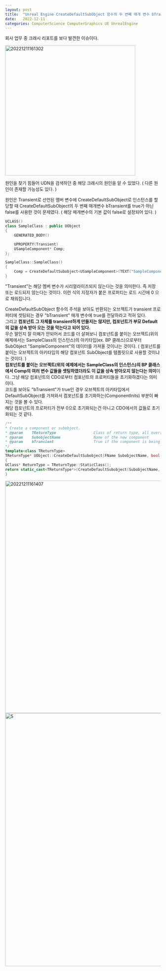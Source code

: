 ```yaml
---
layout: post
title:  "Unreal Engine CreateDefaultSubObject 함수의 두 번째 매개 변수 bTransient의 의미 ( FEventLoadNodeArray::GetAddedNodes 크래시 )"
date:   2022-12-11
categories: ComputerScience ComputerGraphics UE UnrealEngine
---            
```

                     
회사 업무 중 크래시 리포트를 보다 발견한 이슈이다.                   
                
<img width="421" alt="20221211161302" src="https://user-images.githubusercontent.com/33873804/206891051-f0a08f91-4727-4d1f-a0b7-8776155aa17e.png">              
           
원인을 찾기 힘들어 UDN을 검색하던 중 해당 크래시의 원인을 알 수 있었다. ( 다른 원인이 존재할 가능성도 있다. )           
                   
원인은 Transient로 선언된 멤버 변수에 CreateDefaultSubObject로 인스턴스를 할당할 때 CreateDefaultSubObject의 두 번째 매개변수 bTransient를 true가 아닌 false를 사용한 것이 문제였다. ( 해당 매개변수의 기본 값이 false로 설정되어 있다. )           

```cpp
UCLASS()
class SampleClass : public UObject
{
    GENERATED_BODY()

    UPROPERTY(Transient)
    USampleComponent* Comp;
};

SampleClass::SampleClass()
{
    Comp = CreateDefaultSubobject<USampleComponent>(TEXT("SampleComponent")); // 두 번째 매개변수를 기본 값인 falsr를 사용!
}

```
       
"Transient"는 해당 멤버 변수가 시리얼라이즈되지 않는다는 것을 의미한다. 즉 저장 또는 로드되지 않는다는 것이다. 이런 식의 지정자가 붙은 프로퍼티는 로드 시간에 0 으로 채워집니다.          
            
CreateDefaultSubObject 함수의 주석을 보아도 반환되는 오브젝트가 transient 프로퍼티에 셋팅되는 경우 "bTransient" 매개 변수에 true를 전달하라고 적혀 있다.                       
그리고 **컴포넌트 그 자체를 transient하게 만들지는 않지만, 컴포넌트가 부모 Default의 값을 상속 받아 오는 것을 막는다고 되어 있다.**         
무슨 말인지 잘 이해가 안되어서 코드를 더 살펴보니 컴포넌트를 붙이는 오브젝트(위의 예제에서는 SampleClass의 인스턴스)의 아키타입(ex. BP 클래스)으로부터 SubObject "SampleComponent"의 데이터를 가져올 것이냐는 것이다. ( 컴포넌트를 붙이는 오브젝트의 아키타입의 해당 컴포넌트 SubObject를 템플릿으로 사용할 것이냐는 것이다. )         
**컴포넌트를 붙이는 오브젝트(위의 예제에서는 SampleClass의 인스턴스)의 BP 클래스에서 Comp의 여러 변수 값들을 셋팅하였더라도 이 값을 상속 받아오지 않는다는 의미**이다. 그냥 해당 컴포넌트의 CDO로부터 컴포넌트의 프로퍼티들을 초기화하겠다는 의미이다.               
코드를 보아도 "bTransient"가 true인 경우 오브젝트의 아키타입에서 DefaultSubObject를 가져와서 컴포넌트를 초기화하는(ComponentInits) 부분이 빠지는 것을 볼 수 있다.          
해당 컴포넌트의 프로퍼티가 전부 0으로 초기화되는건 아니고 CDO에서의 값들로 초기화되는 것 같다.                          
            
```cpp
/**
* Create a component or subobject.
* @param	TReturnType					Class of return type, all overrides must be of this type
* @param	SubobjectName				Name of the new component
* @param	bTransient					True if the component is being assigned to a transient property. This does not make the component itself transient, but does stop it from inheriting parent defaults
*/
template<class TReturnType>
TReturnType* UObject::CreateDefaultSubobject(FName SubobjectName, bool bTransient = false)
{
UClass* ReturnType = TReturnType::StaticClass();
return static_cast<TReturnType*>(CreateDefaultSubobject(SubobjectName, ReturnType, ReturnType, /*bIsRequired =*/ true, bTransient));
}
```

<img width="752" alt="20221211161407" src="https://user-images.githubusercontent.com/33873804/206891048-5c273738-715a-4e9f-8033-151ecf82578c.png">                             
<img width="819" alt="5" src="https://user-images.githubusercontent.com/33873804/206891671-dbd0da50-de11-497b-801e-9db0b644c775.png">        


